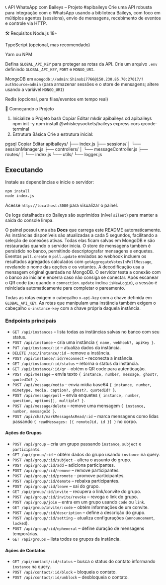 📞 API WhatsApp com Baileys – Projeto #apibaileys
Crie uma API robusta para integração com o WhatsApp usando a biblioteca Baileys,
 com foco em múltiplos agentes (sessions), envio de mensagens, recebimento de eventos e controle via HTTP.

🛠️ Requisitos
Node.js 18+

TypeScript (opcional, mas recomendado)

Yarn ou NPM

Defina `GLOBAL_API_KEY` para proteger as rotas da API.
Crie um arquivo `.env` definindo `GLOBAL_API_KEY`, `PORT` e `MONGO_URI`.

MongoDB em `mongodb://admin:Shinobi7766@150.230.85.70:27017/?authSource=admin` (para armazenar sessões e o store de mensagens; altere usando a variável `MONGO_URI`)

Redis (opcional, para filas/eventos em tempo real)

🚀 Começando o Projeto
1. Inicialize o Projeto
bash
Copiar
Editar
mkdir apibaileys
cd apibaileys
npm init -y
npm install @whiskeysockets/baileys express cors qrcode-terminal
2. Estrutura Básica
Crie a estrutura inicial:

pgsql
Copiar
Editar
apibaileys/
├── index.js
├── sessions/
│   └── sessionManager.js
├── controllers/
│   └── messageController.js
├── routes/
│   └── index.js
└── utils/
    └── logger.js

## Executando

Instale as dependências e inicie o servidor:

```bash
npm install
node index.js
```

Acesse `http://localhost:3000` para visualizar o painel.

Os logs detalhados do Baileys são suprimidos (nível `silent`) para manter a
saída do console limpa.

 O painel possui uma aba **Docs** que carrega este README automaticamente.
 As instâncias disponíveis são atualizadas a cada 5 segundos, facilitando a seleção de conexões ativas. Todas elas ficam salvas em MongoDB e são restauradas quando o servidor inicia. O store de mensagens também é persistido no banco, permitindo descriptografar mensagens e enquetes. Eventos `poll.create` e `poll.update` enviados ao webhook incluem os resultados agregados calculados com `getAggregateVotesInPollMessage`, revelando o nome das opções e os votantes. A decodificação usa a mensagem original guardada no MongoDB. O servidor testa a conexão com o banco ao iniciar e encerra caso não consiga se conectar.
 Após escanear o QR code (ou quando o `connection.update` indica `isNewLogin`), a sessão é reiniciada automaticamente para completar o pareamento.

Todas as rotas exigem o cabeçalho `x-api-key` com a chave definida em `GLOBAL_API_KEY`. As rotas que manipulam uma instância também exigem o cabeçalho `x-instance-key` com a chave própria daquela instância.

### Endpoints principais

- `GET /api/instances` – lista todas as instâncias salvas no banco com seu status.
- `POST /api/instance` – cria uma instância `{ name, webhook?, apiKey }`.
- `PUT /api/instance/:id` – atualiza dados da instância.
- `DELETE /api/instance/:id` – remove a instância.
- `POST /api/instance/:id/reconnect` – reconecta a instância.
- `GET /api/instance/:id/status` – retorna o status da instância.
- `GET /api/instance/:id/qr` – obtém o QR code para autenticação.
- `POST /api/message` – envia texto `{ instance, number, message, ghost?, quotedId? }`.
- `POST /api/message/media` – envia mídia base64 `{ instance, number, mimetype, media, caption?, ghost?, quotedId? }`.
- `POST /api/message/poll` – envia enquetes `{ instance, number, question, options[], multiple? }`.
- `POST /api/message/delete` – remove uma mensagem `{ instance, number, messageId }`.
- `POST /api/chat/markMessageAsRead/:id` – marca mensagens como lidas passando `{ readMessages: [{ remoteJid, id }] }` no corpo.

#### Ações de Grupos

- `POST /api/group` – cria um grupo passando `instance`, `subject` e `participants`.
- `GET /api/group/:id` – obtém dados do grupo usando `instance` na query.
- `POST /api/group/:id/subject` – altera o assunto do grupo.
- `POST /api/group/:id/add` – adiciona participantes.
- `POST /api/group/:id/remove` – remove participantes.
- `POST /api/group/:id/promote` – promove participantes.
- `POST /api/group/:id/demote` – rebaixa participantes.
- `POST /api/group/:id/leave` – sai do grupo.
- `GET /api/group/:id/invite` – recupera o link/convite do grupo.
- `POST /api/group/:id/invite/revoke` – revoga o link do grupo.
- `POST /api/group/join` – entra em um grupo usando `code` ou `link`.
- `GET /api/group/invite/:code` – obtém informações de um convite.
- `POST /api/group/:id/description` – define a descrição do grupo.
- `POST /api/group/:id/setting` – atualiza configurações (`announcement`, `locked`).
- `POST /api/group/:id/ephemeral` – define duração de mensagens temporárias.
- `GET /api/groups` – lista todos os grupos da instância.

#### Ações de Contatos
- `GET /api/contact/:id/status` – busca o status do contato informando `instance` na query.
- `POST /api/contact/:id/block` – bloqueia o contato.
- `POST /api/contact/:id/unblock` – desbloqueia o contato.
